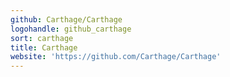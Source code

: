 ```yaml
---
github: Carthage/Carthage
logohandle: github_carthage
sort: carthage
title: Carthage
website: 'https://github.com/Carthage/Carthage'
---
```

